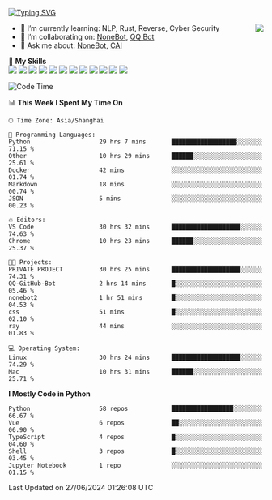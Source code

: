 [![Typing SVG](https://readme-typing-svg.herokuapp.com?size=25&duration=2500&color=8C43EA&vCenter=true&width=200&height=40&lines=Hi+there+%F0%9F%91%8B%F0%9F%8F%BB;I'm+yanyongyu)](https://git.io/typing-svg)

<a href="#">
  <img align="right" src="https://github-readme-stats.vercel.app/api?username=yanyongyu&count_private=true&show_icons=true&bg_color=15,f2f7fd,E0EAFC" />
</a>

- 🌱 I’m currently learning: NLP, Rust, Reverse, Cyber Security
- 👯 I’m collaborating on: [NoneBot](https://github.com/nonebot), [QQ Bot](https://github.com/Mrs4s/go-cqhttp)
- 💬 Ask me about: [NoneBot](https://github.com/nonebot), [CAI](https://github.com/cscs181/CAI)

🌟 **My Skills**  
![](https://img.shields.io/badge/-Python-3e74a2?style=flat-square&logo=Python&logoColor=fff)
![](https://img.shields.io/badge/-TypeScript-3178C6?style=flat-square&logo=TypeScript&logoColor=fff)
![](https://img.shields.io/badge/-Vue-4fc08d?style=flat-square&logo=Vue.js&logoColor=fff)
![](https://img.shields.io/badge/-React-2d98ce?style=flat-square&logo=React&logoColor=fff)
![](https://img.shields.io/badge/-FastAPI-009688?style=flat-square&logo=FastAPI&logoColor=fff)
![](https://img.shields.io/badge/-Linux-000000?style=flat-square&logo=Linux&logoColor=fff)
![](https://img.shields.io/badge/-Docker-2496ED?style=flat-square&logo=Docker&logoColor=fff)
![](https://img.shields.io/badge/-Kubernetes-326CE5?style=flat-square&logo=Kubernetes&logoColor=fff)
![](https://img.shields.io/badge/-GitHub%20Actions-2088FF?style=flat-square&logo=GitHubActions&logoColor=fff)
![](https://img.shields.io/badge/-PostgreSQL-4169E1?style=flat-square&logo=PostgreSQL&logoColor=fff)
![](https://img.shields.io/badge/-Redis-DC382D?style=flat-square&logo=Redis&logoColor=fff)
![](https://img.shields.io/badge/-MongoDB-47A248?style=flat-square&logo=MongoDB&logoColor=fff)

<!--START_SECTION:waka-->
![Code Time](http://img.shields.io/badge/Code%20Time-6%2C259%20hrs%2024%20mins-blue)

📊 **This Week I Spent My Time On** 

```text
🕑︎ Time Zone: Asia/Shanghai

💬 Programming Languages: 
Python                   29 hrs 7 mins       ██████████████████░░░░░░░   71.15 % 
Other                    10 hrs 29 mins      ██████░░░░░░░░░░░░░░░░░░░   25.61 % 
Docker                   42 mins             ░░░░░░░░░░░░░░░░░░░░░░░░░   01.74 % 
Markdown                 18 mins             ░░░░░░░░░░░░░░░░░░░░░░░░░   00.74 % 
JSON                     5 mins              ░░░░░░░░░░░░░░░░░░░░░░░░░   00.23 % 

🔥 Editors: 
VS Code                  30 hrs 32 mins      ███████████████████░░░░░░   74.63 % 
Chrome                   10 hrs 23 mins      ██████░░░░░░░░░░░░░░░░░░░   25.37 % 

🐱‍💻 Projects: 
PRIVATE PROJECT          30 hrs 25 mins      ███████████████████░░░░░░   74.31 % 
QQ-GitHub-Bot            2 hrs 14 mins       █░░░░░░░░░░░░░░░░░░░░░░░░   05.46 % 
nonebot2                 1 hr 51 mins        █░░░░░░░░░░░░░░░░░░░░░░░░   04.53 % 
css                      51 mins             █░░░░░░░░░░░░░░░░░░░░░░░░   02.10 % 
ray                      44 mins             ░░░░░░░░░░░░░░░░░░░░░░░░░   01.83 % 

💻 Operating System: 
Linux                    30 hrs 24 mins      ███████████████████░░░░░░   74.29 % 
Mac                      10 hrs 31 mins      ██████░░░░░░░░░░░░░░░░░░░   25.71 % 
```

**I Mostly Code in Python** 

```text
Python                   58 repos            █████████████████░░░░░░░░   66.67 % 
Vue                      6 repos             ██░░░░░░░░░░░░░░░░░░░░░░░   06.90 % 
TypeScript               4 repos             █░░░░░░░░░░░░░░░░░░░░░░░░   04.60 % 
Shell                    3 repos             █░░░░░░░░░░░░░░░░░░░░░░░░   03.45 % 
Jupyter Notebook         1 repo              ░░░░░░░░░░░░░░░░░░░░░░░░░   01.15 % 
```




 Last Updated on 27/06/2024 01:26:08 UTC
<!--END_SECTION:waka-->

